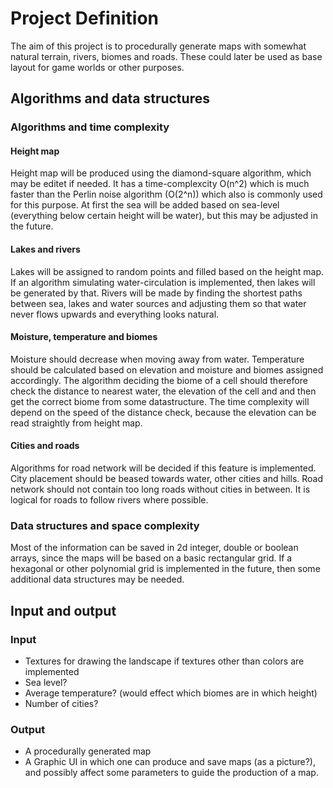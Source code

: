 # Project Definition

The aim of this project is to procedurally generate maps with somewhat natural terrain, rivers, biomes and roads. These could later be used as base layout for game worlds or other purposes. 


## Algorithms and data structures

### Algorithms and time complexity

#### Height map

Height map will be produced using the diamond-square algorithm, which may be editet if needed. It has a time-complexcity O(n^2) which is much faster than the Perlin noise algorithm (O(2^n)) which also is commonly used for this purpose. At first the sea will be added based on sea-level (everything below certain height will be water), but this may be adjusted in the future.

#### Lakes and rivers

Lakes will be assigned to random points and filled based on the height map. If an algorithm simulating water-circulation is implemented, then lakes will be generated by that. Rivers will be made by finding the shortest paths between sea, lakes and water sources and adjusting them so that water never flows upwards and everything looks natural.

#### Moisture, temperature and biomes

Moisture should decrease when moving away from water. Temperature should be calculated based on elevation and moisture and biomes assigned accordingly. The algorithm deciding the biome of a cell should therefore check the distance to nearest water, the elevation of the cell and and then get the correct biome from some datastructure. The time complexity will depend on the speed of the distance check, because the elevation can be read straightly from height map. 

#### Cities and roads

Algorithms for road network will be decided if this feature is implemented. City placement should be beased towards water, other cities and hills. Road network should not contain too long roads without cities in between. It is logical for roads to follow rivers where possible. 

### Data structures and space complexity

Most of the information can be saved in 2d integer, double or boolean arrays, since the maps will be based on a basic rectangular grid. If a hexagonal or other polynomial grid is implemented in the future, then some additional data structures may be needed. 

## Input and output

### Input

* Textures for drawing the landscape if textures other than colors are implemented
* Sea level?
* Average temperature? (would effect which biomes are in which height)
* Number of cities?

### Output
* A procedurally generated map
* A Graphic UI in which one can produce and save maps (as a picture?), and possibly affect some parameters to guide the production of a map.








